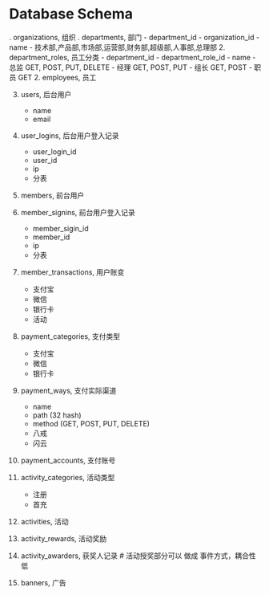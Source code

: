 # Database Schema
.  organizations, 组织 
.  departments, 部门
    - department_id
    - organization_id
    - name
    - 技术部,产品部,市场部,运营部,财务部,超级部,人事部,总理部
2.  department_roles, 员工分类
    - department_id
    - department_role_id
    - name
    - 总监 GET, POST, PUT, DELETE
    - 经理 GET, POST, PUT
    - 组长 GET, POST
    - 职员 GET
2.  employees, 员工

    
3.  users, 后台用户
    - name
    - email
4.  user_logins, 后台用户登入记录
    - user_login_id
    - user_id
    - ip
    - 分表

4.  members, 前台用户
4.  member_signins, 前台用户登入记录
    - member_sigin_id
    - member_id
    - ip
    - 分表
5.  member_transactions, 用户账变
    - 支付宝
    - 微信
    - 银行卡
    - 活动

5.  payment_categories, 支付类型
    - 支付宝
    - 微信
    - 银行卡
    
6.  payment_ways, 支付实际渠道
    - name
    - path (32 hash)
    - method (GET, POST, PUT, DELETE)
    - 八戒
    - 闪云
    
7.  payment_accounts, 支付账号

8.  activity_categories, 活动类型
    - 注册
    - 首充
9.  activities, 活动
10. activity_rewards, 活动奖励
11. activity_awarders, 获奖人记录 # 活动授奖部分可以 做成 事件方式，耦合性低

12. banners, 广告
